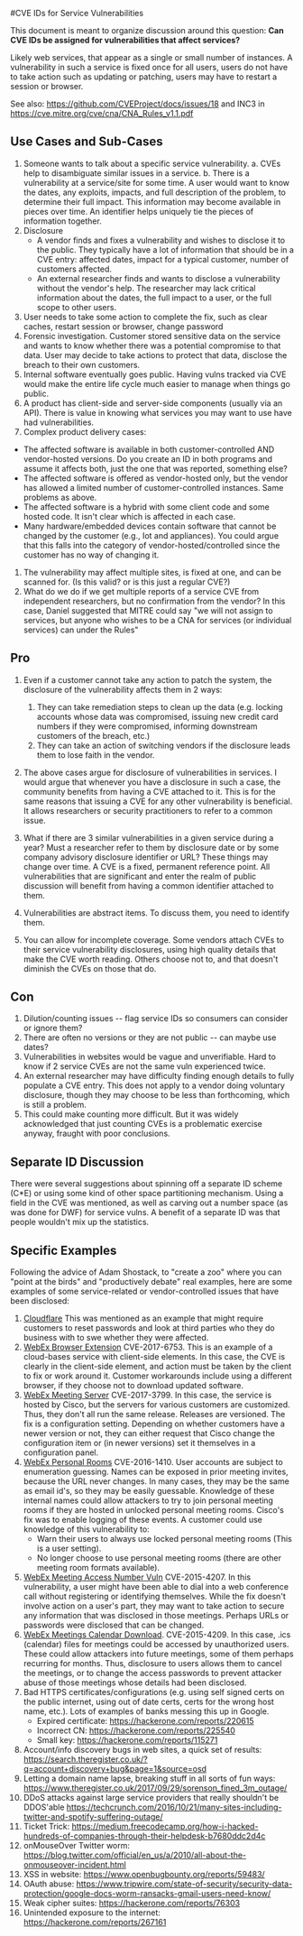 #CVE IDs for Service Vulnerabilities

This document is meant to organize discussion around this question: **Can CVE IDs be assigned for vulnerabilities that affect services?**

Likely web services, that appear as a single or small number of instances. A vulnerability in such a service is fixed once for all users, users do not have to take action such as updating or patching, users may have to restart a session or browser.

See also: <https://github.com/CVEProject/docs/issues/18> and INC3 in <https://cve.mitre.org/cve/cna/CNA_Rules_v1.1.pdf>

## Use Cases and Sub-Cases
1. Someone wants to talk about a specific service vulnerability.
   a. CVEs help to disambiguate similar issues in a service.
   b. There is a vulnerability at a service/site for some time. A user would want to know the dates, any exploits, impacts, and full description of the problem, to determine their full impact. This information may become available in pieces over time. An identifier helps uniquely tie the pieces of information together.
1. Disclosure
   * A vendor finds and fixes a vulnerability and wishes to disclose it to the public. They typically have a lot of information that should be in a CVE entry: affected dates, impact for a typical customer, number of customers affected.
   * An external researcher finds and wants to disclose a vulnerability without the vendor's help. The researcher may lack critical information about the dates, the full impact to a user, or the full scope to other users. 
1. User needs to take some action to complete the fix, such as clear caches, restart session or browser, change password
1. Forensic investigation. Customer stored sensitive data on the service and wants to know whether there was a potential compromise to that data. User may decide to take actions to protect that data, disclose the breach to their own customers. 
1. Internal software eventually goes public. Having vulns tracked via CVE would make the entire life cycle much easier to manage when things go public.
1. A product has client-side and server-side components (usually via an API). There is value in knowing what services you may want to use have had vulnerabilities.
1. Complex product delivery cases:
  * The affected software is available in both customer-controlled AND vendor-hosted versions. Do you create an ID in both programs and assume it affects both, just the one that was reported, something else?
  * The affected software is offered as vendor-hosted only, but the vendor has allowed a limited number of customer-controlled instances. Same problems as above.
  * The affected software is a hybrid with some client code and some hosted code. It isn't clear which is affected in each case.
  * Many hardware/embedded devices contain software that cannot be changed by the customer (e.g., Iot and appliances). You could argue that this falls into the category of vendor-hosted/controlled since the customer has no way of changing it.
1. The vulnerability may affect multiple sites, is fixed at one, and can be scanned for. (Is this valid? or is this just a regular CVE?)
1. What do we do if we get multiple reports of a service CVE from independent researchers, but no confirmation from the vendor? In this case, Daniel suggested that MITRE could say "we will not assign to services, but anyone who wishes to be a CNA for services (or individual services) can under the Rules"

## Pro
1. Even if a customer cannot take any action to patch the system, the disclosure of the vulnerability affects them in 2 ways:
   1. They can take remediation steps to clean up the data (e.g. locking accounts whose data was compromised, issuing new credit card numbers if they were compromised, informing downstream customers of the breach, etc.)
   2. They can take an action of switching vendors if the disclosure leads them to lose faith in the vendor.

2. The above cases argue for disclosure of vulnerabilities in services. I would argue that whenever you have a disclosure in such a case, the community benefits from having a CVE attached to it. This is for the same reasons that issuing a CVE for any other vulnerability is beneficial. It allows researchers or security practitioners to refer to a common issue.

3. What if there are 3 similar vulnerabilities in a given service during a year? Must a researcher refer to them by disclosure date or by some company advisory disclosure identifier or URL? These things may change over time. A CVE is a fixed, permanent reference point. All vulnerabilities that are significant and enter the realm of public discussion will benefit from having a common identifier attached to them.

4. Vulnerabilities are abstract items. To discuss them, you need to identify them.

5. You can allow for incomplete coverage. Some vendors attach CVEs to their service vulnerability disclosures, using high quality details that make the CVE worth reading. Others choose not to, and that doesn't diminish the CVEs on those that do.

## Con
1. Dilution/counting issues -- flag service IDs so consumers can consider or ignore them?
1. There are often no versions or they are not public -- can maybe use dates?
1. Vulnerabilities in websites would be vague and unverifiable. Hard to know if 2 service CVEs are not the same vuln experienced twice. 
1. An external researcher may have difficulty finding enough details to fully populate a CVE entry. This does not apply to a vendor doing voluntary disclosure, though they may choose to be less than forthcoming, which is still a problem.
1. This could make counting more difficult. But it was widely acknowledged that just counting CVEs is a problematic exercise anyway, fraught with poor conclusions.

## Separate ID Discussion
There were several suggestions about spinning off a separate ID scheme (C\*E) or using some kind of other space partitioning mechanism. Using a field in the CVE was mentioned, as well as carving out a number space (as was done for DWF) for service vulns. A benefit of a separate ID was that people wouldn't mix up the statistics. 

## Specific Examples
Following the advice of Adam Shostack, to "create a zoo" where you can "point at the birds" and "productively debate" real examples, here are some examples of some service-related or vendor-controlled issues that have been disclosed:

1. [Cloudflare]( https://blog.cloudflare.com/incident-report-on-memory-leak-caused-by-cloudflare-parser-bug/) This was mentioned as an example that might require customers to reset passwords and look at third parties who they do business with to swe whether they were affected.
2. [WebEx Browser Extension](https://tools.cisco.com/security/center/content/CiscoSecurityAdvisory/cisco-sa-20170717-webex) CVE-2017-6753. This is an example of a cloud-bases service with client-side elements. In this case, the CVE is clearly in the client-side element, and action must be taken by the client to fix or work around it. Customer workarounds include using a different browser, if they choose not to download updated software.
3. [WebEx Meeting Server](https://tools.cisco.com/security/center/content/CiscoSecurityAdvisory/cisco-sa-20170118-wms4) CVE-2017-3799. In this case, the service is hosted by Cisco, but the servers for various customers are customized. Thus, they don't all run the same release. Releases are versioned. The fix is a configuration setting. Depending on whether customers have a newer version or not, they can either request that Cisco change the configuration item or (in newer versions) set it themselves in a configuration panel.
4. [WebEx Personal Rooms](https://tools.cisco.com/security/center/content/CiscoSecurityAdvisory/cisco-sa-20160526-wmc) CVE-2016-1410. User accounts are subject to enumeration guessing. Names can be exposed in prior meeting invites, because the URL never changes. In many cases, they may be the same as email id's, so they may be easily guessable. Knowledge of these internal names could allow attackers to try to join personal meeting rooms if they are hosted in unlocked personal meeting rooms.
Cisco's fix was to enable logging of these events. A customer could use knowledge of this vulnerability to:
   * Warn their users to always use locked personal meeting rooms (This is a user setting).
   * No longer choose to use personal meeting rooms (there are other meeting room formats available).
5. [WebEx Meeting Access Number Vuln](https://tools.cisco.com/security/center/content/CiscoSecurityAdvisory/Cisco-SA-20150622-CVE-2015-4207) CVE-2015-4207. In this vulnerability, a user might have been able to dial into a web conference call without registering or identifying themselves. While the fix doesn't involve action on a user's part, they may want to take action to secure any information that was disclosed in those meetings. Perhaps URLs or passwords were disclosed that can be changed. 
6. [WebEx Meetings Calendar Download](https://tools.cisco.com/security/center/content/CiscoSecurityAdvisory/Cisco-SA-20150622-CVE-2015-4209). CVE-2015-4209. In this case, .ics (calendar) files for meetings could be accessed by unauthorized users. These could allow attackers into future meetings, some of them perhaps recurring for months. Thus, disclosure to users allows them to cancel the meetings, or to change the access passwords to prevent attacker abuse of those meetings whose details had been disclosed.
7. Bad HTTPS certificates/configurations (e.g. using self signed certs on the public internet, using out of date certs, certs for the wrong host name, etc.). Lots of examples of banks messing this up in Google.
   * Expired certificate: https://hackerone.com/reports/220615
   * Incorrect CN: https://hackerone.com/reports/225540
   * Small key: https://hackerone.com/reports/115271
8. Account/info discovery bugs in web sites, a quick set of results: https://search.theregister.co.uk/?q=account+discovery+bug&page=1&source=osd
9. Letting a domain name lapse, breaking stuff in all sorts of fun ways:  https://www.theregister.co.uk/2017/09/29/sorenson_fined_3m_outage/
10. DDoS attacks against large service providers that really shouldn't be DDOS'able https://techcrunch.com/2016/10/21/many-sites-including-twitter-and-spotify-suffering-outage/ 
11. Ticket Trick: https://medium.freecodecamp.org/how-i-hacked-hundreds-of-companies-through-their-helpdesk-b7680ddc2d4c
12. onMouseOver Twitter worm: https://blog.twitter.com/official/en_us/a/2010/all-about-the-onmouseover-incident.html
13. XSS in website: https://www.openbugbounty.org/reports/59483/
14. OAuth abuse: https://www.tripwire.com/state-of-security/security-data-protection/google-docs-worm-ransacks-gmail-users-need-know/
15. Weak cipher suites: https://hackerone.com/reports/76303
16. Unintended exposure to the internet: https://hackerone.com/reports/267161
